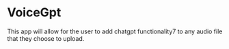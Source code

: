 # VoiceGpt
This app will allow for the user to add chatgpt functionality7 to any audio file that they choose to upload. 
